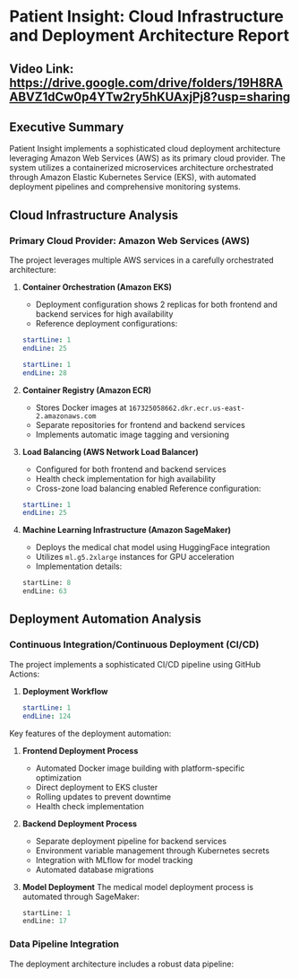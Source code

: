 # Patient Insight: Cloud Infrastructure and Deployment Architecture Report

## Video Link: https://drive.google.com/drive/folders/19H8RAABVZ1dCw0p4YTw2ry5hKUAxjPj8?usp=sharing

## Executive Summary

Patient Insight implements a sophisticated cloud deployment architecture leveraging Amazon Web Services (AWS) as its primary cloud provider. The system utilizes a containerized microservices architecture orchestrated through Amazon Elastic Kubernetes Service (EKS), with automated deployment pipelines and comprehensive monitoring systems.

## Cloud Infrastructure Analysis

### Primary Cloud Provider: Amazon Web Services (AWS)

The project leverages multiple AWS services in a carefully orchestrated architecture:

1. **Container Orchestration (Amazon EKS)**
   - Deployment configuration shows 2 replicas for both frontend and backend services for high availability
   - Reference deployment configurations:
   ```yaml:frontend/deployment.yaml
   startLine: 1
   endLine: 25
   ```
   ```yaml:backend/deployment.yaml
   startLine: 1
   endLine: 28
   ```

2. **Container Registry (Amazon ECR)**
   - Stores Docker images at `167325058662.dkr.ecr.us-east-2.amazonaws.com`
   - Separate repositories for frontend and backend services
   - Implements automatic image tagging and versioning

3. **Load Balancing (AWS Network Load Balancer)**
   - Configured for both frontend and backend services
   - Health check implementation for high availability
   - Cross-zone load balancing enabled
   Reference configuration:
   ```yaml:frontend/service.yaml
   startLine: 1
   endLine: 25
   ```

4. **Machine Learning Infrastructure (Amazon SageMaker)**
   - Deploys the medical chat model using HuggingFace integration
   - Utilizes `ml.g5.2xlarge` instances for GPU acceleration
   - Implementation details:
   ```python:backend/ml_pipeline/patient_chat/model_manager.py
   startLine: 8
   endLine: 63
   ```

## Deployment Automation Analysis

### Continuous Integration/Continuous Deployment (CI/CD)

The project implements a sophisticated CI/CD pipeline using GitHub Actions:

1. **Deployment Workflow**
   ```yaml:.github/workflows/continuous_deployment.yml
   startLine: 1
   endLine: 124
   ```

Key features of the deployment automation:

1. **Frontend Deployment Process**
   - Automated Docker image building with platform-specific optimization
   - Direct deployment to EKS cluster
   - Rolling updates to prevent downtime
   - Health check implementation

2. **Backend Deployment Process**
   - Separate deployment pipeline for backend services
   - Environment variable management through Kubernetes secrets
   - Integration with MLflow for model tracking
   - Automated database migrations

3. **Model Deployment**
   The medical model deployment process is automated through SageMaker:
   ```python:backend/ml_pipeline/patient_chat/deploy_model.py
   startLine: 1
   endLine: 17
   ```

### Data Pipeline Integration

The deployment architecture includes a robust data pipeline: